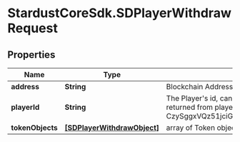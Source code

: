# StardustCoreSdk.SDPlayerWithdrawRequest

## Properties

Name | Type | Description | Notes
------------ | ------------- | ------------- | -------------
**address** | **String** | Blockchain Address | 
**playerId** | **String** | The Player&#39;s id, can be found with Player/getId(s). Also returned from player/create (ex. CzySggxVQz51jciGRFDY7d5BER2fav6TNEnPGjusPJPd) | 
**tokenObjects** | [**[SDPlayerWithdrawObject]**](SDPlayerWithdrawObject.md) | array of Token objects | 


